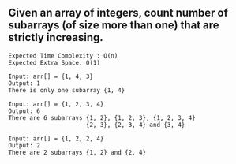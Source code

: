 ## Given an array of integers, count number of subarrays (of size more than one) that are strictly increasing.
```
Expected Time Complexity : O(n)
Expected Extra Space: O(1)
```

```
Input: arr[] = {1, 4, 3}
Output: 1
There is only one subarray {1, 4}

Input: arr[] = {1, 2, 3, 4}
Output: 6
There are 6 subarrays {1, 2}, {1, 2, 3}, {1, 2, 3, 4}
                      {2, 3}, {2, 3, 4} and {3, 4}

Input: arr[] = {1, 2, 2, 4}
Output: 2
There are 2 subarrays {1, 2} and {2, 4}
```
